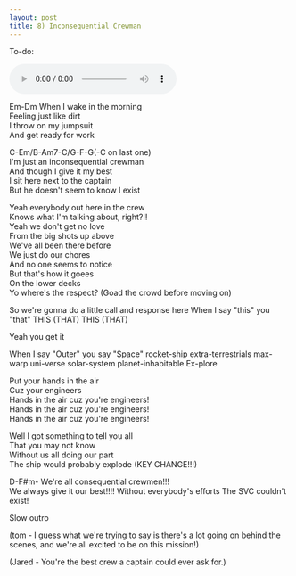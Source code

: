 ```yaml
---
layout: post
title: 8) Inconsequential Crewman
---
```

To-do: 

<audio controls>
<source src="{{ site.baseurl }}/audio/inconsequential-crewmen.mp3" type="audio/mpeg">
</audio>


Em-Dm
When I wake in the morning  
Feeling just like dirt  
I throw on my jumpsuit  
And get ready for work  

C-Em/B-Am7-C/G-F-G(-C on last one)  
I'm just an inconsequential crewman  
And though I give it my best  
I sit here next to the captain    
But he doesn't seem to know I exist  

Yeah everybody out here in the crew  
Knows what I'm talking about, right?!!  
Yeah we don't get no love  
From the big shots up above  
We've all been there before  
We just do our chores  
And no one seems to notice  
But that's how it goees  
On the lower decks  
Yo where's the respect? (Goad the crowd before moving on)  

So we're gonna do a little call and response here
When I say "this" you "that"
THIS
(THAT)
THIS
(THAT)

Yeah you get it

When I say "Outer" you say "Space"
rocket-ship
extra-terrestrials
max-warp
uni-verse
solar-system
planet-inhabitable
Ex-plore

Put your hands in the air  
Cuz your engineers  
Hands in the air cuz you're engineers!  
Hands in the air cuz you're engineers!  
Hands in the air cuz you're engineers!  

Well I got something to tell you all  
That you may not know  
Without us all doing our part  
The ship would probably explode (KEY CHANGE!!!)  

D-F#m-
We're all consequential crewmen!!!  
We always give it our best!!!!
Without everybody's efforts
The SVC couldn't exist!

Slow outro

(tom - I guess what we're trying to say is there's a lot going on behind the scenes, and we're all excited to be on this mission!)

(Jared - You're the best crew a captain could ever ask for.)  